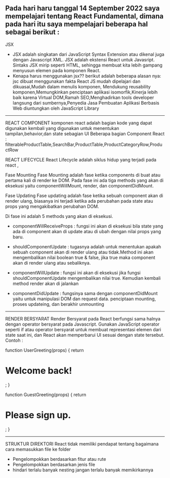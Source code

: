 Pada hari haru tanggal 14 September 2022 saya mempelajari tentang React Fundamental, dimana pada hari itu saya mempelajari beberapa hal sebagai berikut :
-------------------------------------------
JSX
- JSX adalah singkatan dari JavaScript Syntax Extension atau dikenal juga dengan Javascript XML. JSX adalah ekstensi React untuk Javasript. Sintaks JSX mirip seperti    HTML, sehingga membuat kita lebih gampang menyusun elemen pada komponen React.
- Kenapa harus menggunakan jsx?? berikut adalah beberapa alasan nya:
jsc dibuat menggunakan fakta React JS mudah dipelajari dan dikuasai,Mudah dalam menulis komponen, Mendukung reusability komponen,Memungkinkan penciptaan aplikasi isomorfik,Kinerja lebih baik karena Virtual DOM,Ramah SEO,Menghadirkan tools developer langsung dari sumbernya,Penyedia Jasa Pembuatan Aplikasi Berbasis Web diuntungkan oleh JavaScript Library

----------------------------------------------------

REACT COMPONENT
komponen react adalah bagian kode yang dapat digunakan kembali yang digunakan untuk menentukan tampilan,behavior,dan state sebagian UI
Beberapa bagian Component React : filterableProductTable,SearchBar,ProductTable,ProductCategoryRow,ProductRow

REACT LIFECYCLE
React Lifecycle adalah siklus hidup yang terjadi pada react , 

Fase Mounting
Fase Mounting adalah fase ketika components di buat atau pertama kali di render ke DOM. Pada fase ini ada tiga methods yang akan di eksekusi yaitu componentWillMount, render, dan componentDidMount.

Fase Updating
Fase updating adalah fase ketika sebuah component akan di render ulang, biasanya ini terjadi ketika ada perubahan pada state atau props yang mengakibatkan perubahan DOM.

Di fase ini adalah 5 methods yang akan di eksekusi.

- componentWillReceiveProps : fungsi ini akan di eksekusi bila state yang ada di component akan di update atau di ubah dengan nilai props yang baru.

- shouldComponentUpdate : tugasnya adalah untuk menentukan apakah sebuah component akan di render ulang atau tidak.Method ini akan mengembalikan nilai boolean true & false, jika true maka component akan di render ulang atau sebaliknya.

- componentWillUpdate : fungsi ini akan di eksekusi jika fungsi shouldComponentUpdate mengembalikan nilai true.
Kemudian kembali method render akan di jalankan

- componentDidUpdate : fungsinya sama dengan componentDidMount yaitu untuk manipulasi DOM dan request data.
penciptaan mounting, proses updateing, dan berakhir unmounting

---------------------------------------------------------------

RENDER BERSYARAT
Render Bersyarat pada React berfungsi sama halnya dengan operator bersyarat pada Javascript. Gunakan JavaScript operator seperti if atau operator bersyarat untuk membuat representasi elemen dari state saat ini, dan React akan memperbarui UI sesuai dengan state tersebut.
 Contoh :
 
 function UserGreeting(props) {
  return <h1>Welcome back!</h1>;
}

function GuestGreeting(props) {
  return <h1>Please sign up.</h1>;
}

-----------------------------------------------------------------

STRUKTUR DIREKTORI
React tidak memiliki pendapat tentang bagaimana cara memasukkan file ke folder
- Pengelompokkan berdasarkan fitur atau rute
- Pengelompokkan berdasarkan jenis file
- hindari terlalu banyak nesting
jangan terlalu banyak memikirkannya
